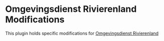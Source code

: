 Omgevingsdienst Rivierenland Modifications
=================

This plugin holds specific modifications for [Omgevingsdienst Rivierenland][odr_url]

[odr_url]: https://odrivierenland.pleio.nl/
